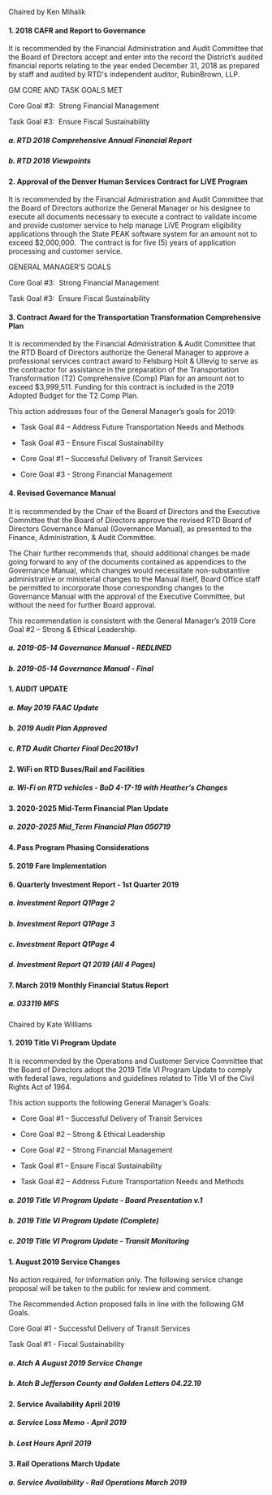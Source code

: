 Chaired by Ken Mihalik

#### 1. 2018 CAFR and Report to Governance

It is recommended by the Financial Administration and Audit Committee that the Board of Directors accept and enter into the record the District’s audited financial reports relating to the year ended December 31, 2018 as prepared by staff and audited by RTD's independent auditor, RubinBrown, LLP.

GM CORE AND TASK GOALS MET

Core Goal #3:  Strong Financial Management

Task Goal #3:  Ensure Fiscal Sustainability

##### a. RTD 2018 Comprehensive Annual Financial Report

##### b. RTD 2018 Viewpoints

#### 2. Approval of the Denver Human Services Contract for LiVE Program

It is recommended by the Financial Administration and Audit Committee that the Board of Directors authorize the General Manager or his designee to execute all documents necessary to execute a contract to validate income and provide customer service to help manage LiVE Program eligibility applications through the State PEAK software system for an amount not to exceed $2,000,000.  The contract is for five (5) years of application processing and customer service.

GENERAL MANAGER’S GOALS

Core Goal #3:  Strong Financial Management

Task Goal #3:  Ensure Fiscal Sustainability

#### 3. Contract Award for the Transportation Transformation Comprehensive Plan

It is recommended by the Financial Administration & Audit Committee that the RTD Board of Directors authorize the General Manager to approve a professional services contract award to Felsburg Holt & Ullevig to serve as the contractor for assistance in the preparation of the Transportation Transformation (T2) Comprehensive (Comp) Plan for an amount not to exceed $3,999,511. Funding for this contract is included in the 2019 Adopted Budget for the T2 Comp Plan.

This action addresses four of the General Manager’s goals for 2019:

- Task Goal #4 – Address Future Transportation Needs and Methods

- Task Goal #3 – Ensure Fiscal Sustainability

- Core Goal #1 – Successful Delivery of Transit Services

- Core Goal #3 - Strong Financial Management

#### 4. Revised Governance Manual

It is recommended by the Chair of the Board of Directors and the Executive Committee that the Board of Directors approve the revised RTD Board of Directors Governance Manual (Governance Manual), as presented to the Finance, Administration, & Audit Committee.

The Chair further recommends that, should additional changes be made going forward to any of the documents contained as appendices to the Governance Manual, which changes would necessitate non-substantive administrative or ministerial changes to the Manual itself, Board Office staff be permitted to incorporate those corresponding changes to the Governance Manual with the approval of the Executive Committee, but without the need for further Board approval.

This recommendation is consistent with the General Manager’s 2019 Core Goal #2 – Strong & Ethical Leadership.

##### a. 2019-05-14 Governance Manual - REDLINED

##### b. 2019-05-14 Governance Manual - Final

#### 1. AUDIT UPDATE

##### a. May 2019 FAAC Update

##### b. 2019 Audit Plan Approved

##### c. RTD Audit Charter Final Dec2018v1

#### 2. WiFi on RTD Buses/Rail and Facilities

##### a. Wi-Fi on RTD vehicles - BoD 4-17-19 with Heather's Changes

#### 3. 2020-2025 Mid-Term Financial Plan Update

##### a. 2020-2025 Mid_Term Financial Plan 050719

#### 4. Pass Program Phasing Considerations

#### 5. 2019 Fare Implementation

#### 6. Quarterly Investment Report - 1st Quarter 2019

##### a. Investment Report Q1Page 2

##### b. Investment Report Q1Page 3

##### c. Investment Report Q1Page 4

##### d. Investment Report Q1 2019 (All 4 Pages)

#### 7. March 2019 Monthly Financial Status Report

##### a. 033119 MFS

Chaired by Kate Williams

#### 1. 2019 Title VI Program Update

It is recommended by the Operations and Customer Service Committee that the Board of Directors adopt the 2019 Title VI Program Update to comply with federal laws, regulations and guidelines related to Title VI of the Civil Rights Act of 1964.

This action supports the following General Manager’s Goals:

- Core Goal #1 – Successful Delivery of Transit Services

- Core Goal #2 – Strong & Ethical Leadership

- Core Goal #2 – Strong Financial Management

- Task Goal #1 – Ensure Fiscal Sustainability

- Task Goal #2 – Address Future Transportation Needs and Methods

##### a. 2019 Title VI Program Update - Board Presentation v.1

##### b. 2019 Title VI Program Update (Complete)

##### c. 2019 Title VI Program Update  - Transit Monitoring

#### 1. August 2019 Service Changes

No action required, for information only. The following service change proposal will be taken to the public for review and comment.

The Recommended Action proposed falls in line with the following GM Goals.

Core Goal #1 - Successful Delivery of Transit Services

Task Goal #1 - Fiscal Sustainability

##### a. Atch A August 2019 Service Change

##### b. Atch B Jefferson County and Golden Letters  04.22.19

#### 2. Service Availability April 2019

##### a. Service Loss Memo - April 2019

##### b. Lost Hours April 2019

#### 3. Rail Operations March Update

##### a. Service Availability - Rail Operations March 2019